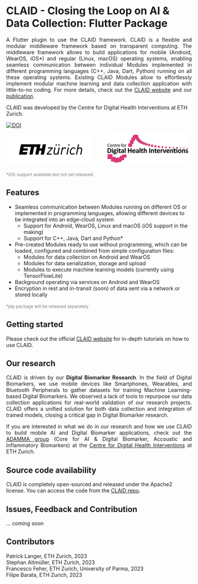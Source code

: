 # CLAID - Closing the Loop on AI & Data Collection: Flutter Package
<p style='text-align: justify;'> 
A Flutter plugin to use the CLAID framework. CLAID is a flexible and modular middleware framework based on transparent computing. The middleware framework allows to build applications for mobile (Android, WearOS, iOS*) and regular (Linux, macOS) operating systems, enabling seamless communication between individual Modules implemented in different programming languages (C++, Java, Dart, Python) running on all these operating systems. Existing CLAID Modules allow to effortlessly implement modular machine learning and data collection application with little-to-no coding.  For more details, check out the <a href="https://claid.ethz.ch">CLAID website</a> and our <a href="https://arxiv.org/abs/2310.05643">publication</a>.

CLAID was developed by the Centre for Digital Health Interventions at ETH Zurich. 
</p>



[![DOI](https://img.shields.io/badge/DOI-2310.05643/arxiv.org/abs/2310.05643-red.svg)](https://arxiv.org/abs/2310.05643)
<p align="center">
  <img alt="ETH" src="graphics/eth_logo.png" width="45%">
&nbsp; &nbsp; &nbsp; &nbsp;
  <img alt="CDHI" src="graphics/cdhi_logo.png" width="45%">
</p>

<p><small style="color: grey;">*iOS support available but not yet released</small></p>


## Features
- Seamless communication between Modules running on different OS or implemented in programming languages, allowing different devices to be integrated into an edge-cloud system
  - Support for Android, WearOS, Linux and macOS (iOS support in the making)
  - Support for C++, Java, Dart and Python*
- Pre-created Modules ready to use without programming, which can be loaded, configured and combined from simple configuration files:
  - Modules for data collection on Android and WearOS
  - Modules for data serialization, storage and upload
  - Modules to execute machine learning models (currently using TensorFlowLite) 
- Background operating via services on Android and WearOS
- Encryption in rest and in-transit (soon) of data sent via a network or stored locally


<p><small style="color: grey;">*pip package will be released separately</small></p>

## Getting started
Please check out the official [CLAID website](https://claid.ethz.ch/tutorial/tutorial_introduction/) for in-depth tutorials on how to use CLAID.




## Our research
<p style='text-align: justify;'> 
CLAID is driven by our <strong>Digital Biomarker Research</strong>. In the field of Digital Biomarkers, we use mobile devices like Smartphones, Wearables, and Bluetooth Peripherals to gather datasets for training Machine Learning-based Digital Biomarkers. We observed a lack of tools to repurpose our data collection applications for real-world validation of our research projects. CLAID offers a unified solution for both data collection and integration of trained models, closing a critical gap in Digital Biomarker research.</p>

<p style='text-align: justify;'> 
If you are interested in what we do in our research and how we use CLAID to build mobile AI and Digital Biomarker applications, check out the <a href="https://adamma-cdhi-eth-zurich.github.io">ADAMMA group</a>
(Core for AI & Digital Biomarker, Accoustic and Inflammatory Biomarkers) at the <a href="http://c4dhi.org">Centre for Digital Health Interventions</a>
 at ETH Zurich.</p>

## Source code availability
CLAID is completely open-sourced and released under the Apache2 license. You can access the code from the [CLAID repo](https://github.com/ADAMMA-CDHI-ETH-Zurich/CLAID).

## Issues, Feedback and Contribution
... coming soon

## Contributors
Patrick Langer, ETH Zurich, 2023  
Stephan Altmüller, ETH Zurich, 2023  
Francesco Feher, ETH Zurich, University of Parma, 2023  
Filipe Barata, ETH Zurich, 2023  
